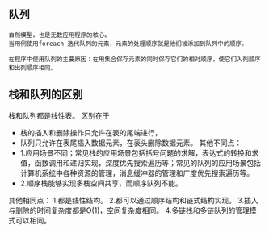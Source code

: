 ## 队列
```text
自然模型，也是无数应用程序的核心。
当用例使用foreach 迭代队列的元素，元素的处理顺序就是他们被添加到队列中的顺序。

在程序中使用队列的主要原因：在用集合保存元素的同时保存它们的相对顺序，使它们入列顺序和出列顺序相同。
```


## 栈和队列的区别
栈和队列都是线性表。 区别在于
* 栈的插入和删除操作只允许在表的尾端进行，
* 队列只允许在表尾插入数据元素，在表头删除数据元素。
其他不同点：
* 1.应用场景不同；常见栈的应用场景包括括号问题的求解，表达式的转换和求值，函数调用和递归实现，深度优先搜索遍历等；常见的队列的应用场景包括计算机系统中各种资源的管理，消息缓冲器的管理和广度优先搜索遍历等。
* 2.顺序栈能够实现多栈空间共享，而顺序队列不能。

其他相同点：
1.都是线性结构。
2.都可以通过顺序结构和链式结构实现。
3.插入与删除的时间复杂度都是O(1)，空间复杂度相同。
4.多链栈和多链队列的管理模式可以相同。
